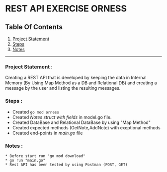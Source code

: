 
# REST API EXERCISE ORNESS

## Table Of Contents

1. [Project Statement](#project-statement)
2. [Steps](#steps)
3. [Notes](#notes)



---

### Project Statement :

Creating a REST API that is developed by keeping the data in Internal Memory (By Using Map Method as a DB and Relational DB) and creating a message by the user and listing the resulting messages.


### Steps :

- Created `go mod orness`
- Created *Notes struct with fields* in model.go file.
- Created DataBase and Relational DataBase by using "Map Method"
- Created expected methods (GetNote,AddNote) with exeptional methods
- Created end-points in *main.go* file


### Notes :
    * Before start run "go mod download"
    * go run "main.go"
    * Rest API has been tested by using Postman (POST, GET)

